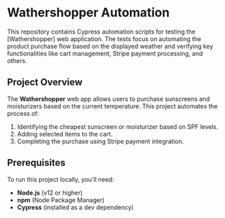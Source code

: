 # Wathershopper Automation

This repository contains Cypress automation scripts for testing the [Wathershopper] web application. The tests focus on automating the product purchase flow based on the displayed weather and verifying key functionalities like cart management, Stripe payment processing, and others.

## Project Overview
The **Wathershopper** web app allows users to purchase sunscreens and moisturizers based on the current temperature. This project automates the process of:
1. Identifying the cheapest sunscreen or moisturizer based on SPF levels.
2. Adding selected items to the cart.
3. Completing the purchase using Stripe payment integration.

## Prerequisites
To run this project locally, you'll need:
- **Node.js** (v12 or higher)
- **npm** (Node Package Manager)
- **Cypress** (installed as a dev dependency)
